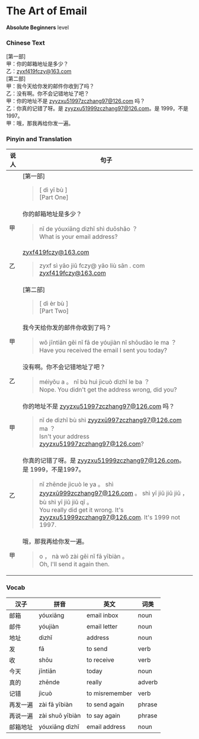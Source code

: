 # The Art of Email
**Absolute Beginners** level
### Chinese Text
[第一部]<br />甲：你的邮箱地址是多少？<br />乙：zyxf419fczy@163.com<br />[第二部]<br />甲：我今天给你发的邮件你收到了吗？<br />乙：没有啊。你不会记错地址了吧？<br />甲：你的地址不是 zyyzxu51997zczhang97@126.com 吗？<br />乙：你真的记错了呀。是 zyyzxu51999zczhang97@126.com。是 1999，不是1997。<br />甲：哦，那我再给你发一遍。

### Pinyin and Translation
|说人|句子|
|----|----|
||[第一部]<blockquote>[ dì  yī bù ]<br />[Part One]</blockquote>|
|甲|你的邮箱地址是多少？<blockquote>nǐ de yóuxiāng dìzhǐ shì duōshǎo ？<br />What is your email address?</blockquote>|
|乙|zyxf419fczy@163.com<blockquote>zyxf sì yāo jiǔ fczy@ yāo liù sān . com<br />zyxf419fczy@163.com</blockquote>|
||[第二部]<blockquote>[ dì  èr bù ]<br />[Part Two]</blockquote>|
|甲|我今天给你发的邮件你收到了吗？<blockquote>wǒ jīntiān gěi nǐ fā de yóujiàn nǐ shōudào le ma ？<br />Have you received the email I sent you today?</blockquote>|
|乙|没有啊。你不会记错地址了吧？<blockquote>méiyǒu a 。 nǐ bù huì jìcuò dìzhǐ le ba ？<br />Nope. You didn't get the address wrong, did you?</blockquote>|
|甲|你的地址不是 zyyzxu51997zczhang97@126.com 吗？<blockquote>nǐ de dìzhǐ bù shì  zyyzxū997zczhang97@126.com ma ？<br />Isn't your address zyyzxu51997zczhang97@126.com?</blockquote>|
|乙|你真的记错了呀。是 zyyzxu51999zczhang97@126.com。是 1999，不是1997。<blockquote>nǐ zhēnde jìcuò le ya 。 shì zyyzxū999zczhang97@126.com 。 shì yī jiǔ jiǔ jiǔ ， bù shì yī jiǔ jiǔ qī 。<br />You really did get it wrong. It's zyyzxu51999zczhang97@126.com. It's 1999 not 1997.</blockquote>|
|甲|哦，那我再给你发一遍。<blockquote>o ， nà wǒ zài gěi nǐ fā yībiàn 。<br />Oh, I'll send it again then.</blockquote>|
### Vocab
|汉子|拼音|英文|词类|
|----|----|----|----|
|邮箱|yóuxiāng|email inbox|noun|
|邮件|yóujiàn|email letter|noun|
|地址|dìzhǐ|address|noun|
|发|fā|to send|verb|
|收|shōu|to receive|verb|
|今天|jīntiān|today|noun|
|真的|zhēnde|really|adverb|
|记错|jìcuò|to misremember|verb|
|再发一遍|zài fā yībiàn|to send again|phrase|
|再说一遍|zài shuō yībiàn|to say again|phrase|
|邮箱地址|yóuxiāng dìzhǐ|email address|noun|